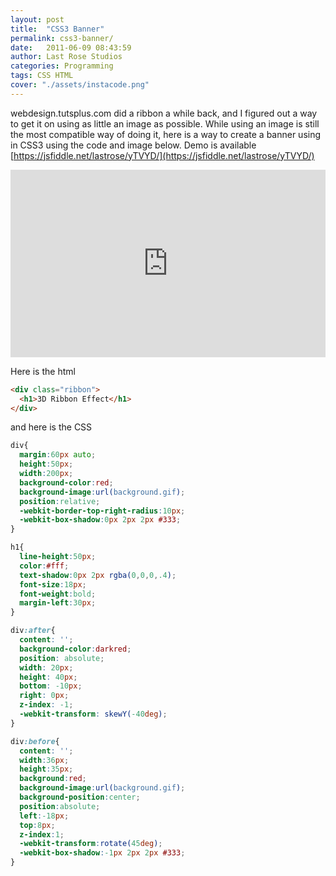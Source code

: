 ```yaml
---
layout: post
title:  "CSS3 Banner"
permalink: css3-banner/
date:   2011-06-09 08:43:59
author: Last Rose Studios
categories: Programming
tags: CSS HTML
cover: "./assets/instacode.png"
---
```


webdesign.tutsplus.com did a ribbon a while back, and I figured out a way to get it on using as little an image as possible. While using an image is still the most compatible way of doing it, here is a way to create a banner using in CSS3 using the code and image below. Demo is available [https://jsfiddle.net/lastrose/yTVYD/](https://jsfiddle.net/lastrose/yTVYD/)

<iframe width="100%" height="300" src="https://jsfiddle.net/lastrose/yTVYD/embedded/result" frameborder="0" async allowfullscreen="allowfullscreen"></iframe>

Here is the html

```html
<div class="ribbon">
  <h1>3D Ribbon Effect</h1>
</div>
```

and here is the CSS

```css
div{
  margin:60px auto;
  height:50px;
  width:200px;
  background-color:red;
  background-image:url(background.gif);
  position:relative;
  -webkit-border-top-right-radius:10px;
  -webkit-box-shadow:0px 2px 2px #333;
}

h1{
  line-height:50px;
  color:#fff;
  text-shadow:0px 2px rgba(0,0,0,.4);
  font-size:18px;
  font-weight:bold;
  margin-left:30px;
}

div:after{
  content: '';
  background-color:darkred;
  position: absolute;
  width: 20px;
  height: 40px;
  bottom: -10px;
  right: 0px;
  z-index: -1;
  -webkit-transform: skewY(-40deg);
}

div:before{
  content: '';
  width:36px;
  height:35px;
  background:red;
  background-image:url(background.gif);
  background-position:center;
  position:absolute;
  left:-18px;
  top:8px;
  z-index:1;
  -webkit-transform:rotate(45deg);
  -webkit-box-shadow:-1px 2px 2px #333;
}
```